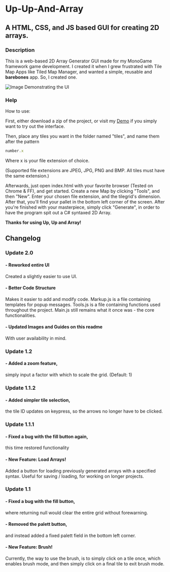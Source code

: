 # Up-Up-And-Array
## A HTML, CSS, and JS based GUI for creating 2D arrays.

### Description
This is a web-based 2D Array Generator GUI made for my MonoGame framework game development.
I created it when I grew frustrated with Tile Map Apps like Tiled Map Manager,
and wanted a simple, reusable and **barebones** app.
So, I created one.

![Image Demonstrating the UI][logo]

[logo]: http://i.imgur.com/BHWYEil.png "Image Demonstrating the UI"

### Help
How to use:

First, either download a zip of the project, or visit my [Demo](https://imfalling.github.io/Up-Up-And-Array/) if you simply want to try out the interface.

Then, place any tiles you want in the folder named "tiles", and name them after the pattern
```javascript
number.x
```
Where x is your file extension of choice.

(Supported file extensions are JPEG, JPG, PNG and BMP. All tiles must have the same extension.)

Afterwards, just open index.html with your favorite browser (Tested on Chrome & FF),
and get started. 
Create a new Map by clicking "Tools", and then "New". Enter your chosen file extension, and the tilegrid's dimension.
After that, you'll find your pallet in the bottom left corner of the screen.
After you're finished with your masterpiece, simply click "Generate", in order to have the program spit out a C# syntaxed 2D Array.

**Thanks for using Up, Up and Array!**

## Changelog

### Update 2.0
#### - Reworked entire UI
Created a slightly easier to use UI.

#### - Better Code Structure
Makes it easier to add and modify code.
Markup.js is a file containing templates for popup messages.
Tools.js is a file containing functions used throughout the project.
Main.js still remains what it once was - the core functionalities.

#### - Updated Images and Guides on this readme
With user availability in mind.

### Update 1.2
#### - Added a zoom feature,
simply input a factor with which to scale the grid. (Default: 1)

### Update 1.1.2
#### - Added simpler tile selection,
the tile ID updates on keypress, so the arrows no longer have to be clicked.

### Update 1.1.1
#### - Fixed a bug with the fill button again,
this time restored functionality

#### - New Feature: **Load Arrays!**
Added a button for loading previously generated arrays with a specified syntax.
Useful for saving / loading, for working on longer projects.

### Update 1.1
#### - Fixed a bug with the fill button,
where returning null would clear the entire grid without forewarning.

#### - Removed the palett button,
and instead added a fixed palett field in the bottom left corner.

#### - New Feature: **Brush!**
Currently, the way to use the brush, is to simply click on a tile once,
which enables brush mode,  and then simply click on a final tile to exit
brush mode.
